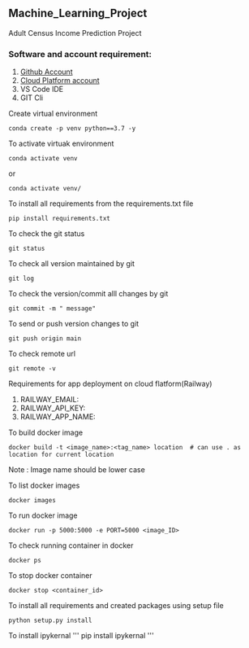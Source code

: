 ## Machine_Learning_Project
Adult Census Income Prediction Project

### Software and account requirement:
1. [Github Account](https://github.com/Rajendra9997/Machine_Learning_Project.git)
2. [Cloud Platform account](https://github.com/Rajendra9997/Machine_Learning_Project.git)
3. VS Code IDE
4. GIT Cli

Create virtual environment
```
conda create -p venv python==3.7 -y
```

To activate virtuak environment
```
conda activate venv
```
or
```
conda activate venv/
```
To install all requirements from the requirements.txt file 
```
pip install requirements.txt
```
To check the git status
```
git status
```
To check all version maintained by git
```
git log
```
To check the version/commit alll changes by git
```
git commit -m " message"
```
To send or push version changes to git 
```
git push origin main
```

To check remote url
```
git remote -v
```

Requirements for app deployment on cloud flatform(Railway)
1. RAILWAY_EMAIL:
2. RAILWAY_API_KEY:
3. RAILWAY_APP_NAME:

To build docker image
```
docker build -t <image_name>:<tag_name> location  # can use . as location for current location
```
Note : Image name should be lower case

To list docker images
```
docker images
```
To run docker image
```
docker run -p 5000:5000 -e PORT=5000 <image_ID>
```
To check running container in docker
```
docker ps
```
To stop docker container
```
docker stop <container_id>
```

To install all requirements and created packages using setup file
```
python setup.py install
```

To install ipykernal
'''
pip install ipykernal
'''
